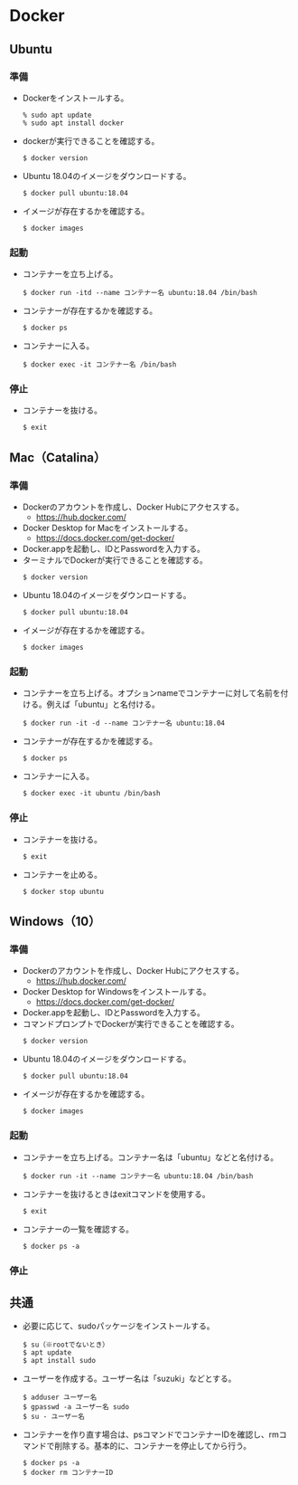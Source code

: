 # Docker
## Ubuntu
### 準備
- Dockerをインストールする。
  ```
  % sudo apt update
  % sudo apt install docker
  ```
- dockerが実行できることを確認する。
  ```
  $ docker version
  ```
- Ubuntu 18.04のイメージをダウンロードする。
  ```
  $ docker pull ubuntu:18.04
  ```
- イメージが存在するかを確認する。
  ```
  $ docker images
  ```

### 起動
- コンテナーを立ち上げる。
  ```
  $ docker run -itd --name コンテナー名 ubuntu:18.04 /bin/bash
  ```
- コンテナーが存在するかを確認する。
  ```
  $ docker ps
  ```
- コンテナーに入る。
  ```
  $ docker exec -it コンテナー名 /bin/bash
  ```

### 停止
- コンテナーを抜ける。
  ```
  $ exit
  ```

## Mac（Catalina）
### 準備
- Dockerのアカウントを作成し、Docker Hubにアクセスする。
  - https://hub.docker.com/
- Docker Desktop for Macをインストールする。
  - https://docs.docker.com/get-docker/
- Docker.appを起動し、IDとPasswordを入力する。
- ターミナルでDockerが実行できることを確認する。
  ```
  $ docker version
  ```
- Ubuntu 18.04のイメージをダウンロードする。
  ```
  $ docker pull ubuntu:18.04
  ```
- イメージが存在するかを確認する。
  ```
  $ docker images
  ```

### 起動
- コンテナーを立ち上げる。オプションnameでコンテナーに対して名前を付ける。例えば「ubuntu」と名付ける。
  ```
  $ docker run -it -d --name コンテナー名 ubuntu:18.04
  ```
- コンテナーが存在するかを確認する。
  ```
  $ docker ps
  ```
- コンテナーに入る。
  ```
  $ docker exec -it ubuntu /bin/bash
  ```

### 停止
- コンテナーを抜ける。
  ```
  $ exit
  ```
- コンテナーを止める。
  ```
  $ docker stop ubuntu
  ```    

## Windows（10）
### 準備
- Dockerのアカウントを作成し、Docker Hubにアクセスする。
  - https://hub.docker.com/
- Docker Desktop for Windowsをインストールする。
  - https://docs.docker.com/get-docker/
- Docker.appを起動し、IDとPasswordを入力する。
- コマンドプロンプトでDockerが実行できることを確認する。
  ```
  $ docker version
  ```
- Ubuntu 18.04のイメージをダウンロードする。
  ```
  $ docker pull ubuntu:18.04
  ```
- イメージが存在するかを確認する。
  ```
  $ docker images
  ```

### 起動
- コンテナーを立ち上げる。コンテナー名は「ubuntu」などと名付ける。
  ```
  $ docker run -it --name コンテナー名 ubuntu:18.04 /bin/bash 
  ```
- コンテナーを抜けるときはexitコマンドを使用する。
  ```
  $ exit
  ```
- コンテナーの一覧を確認する。
  ```
  $ docker ps -a
  ```

### 停止


## 共通
- 必要に応じて、sudoパッケージをインストールする。
  ```
  $ su（※rootでないとき）
  $ apt update
  $ apt install sudo
  ```
- ユーザーを作成する。ユーザー名は「suzuki」などとする。
  ```
  $ adduser ユーザー名
  $ gpasswd -a ユーザー名 sudo
  $ su - ユーザー名
  ```
- コンテナーを作り直す場合は、psコマンドでコンテナーIDを確認し、rmコマンドで削除する。基本的に、コンテナーを停止してから行う。
  ```
  $ docker ps -a
  $ docker rm コンテナーID
  ```
